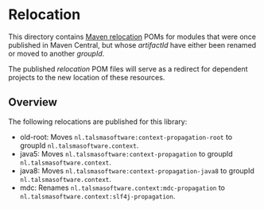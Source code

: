 # Relocation

This directory contains [Maven relocation](https://maven.apache.org/guides/mini/guide-relocation.html) POMs
for modules that were once published in Maven Central, 
but whose _artifactId_ have either been renamed or moved to another _groupId_.

The published _relocation_ POM files will serve as a redirect for dependent
projects to the new location of these resources.

## Overview

The following relocations are published for this library:
- old-root: Moves `nl.talsmasoftware:context-propagation-root` to groupId `nl.talsmasoftware.context`.
- java5: Moves `nl.talsmasoftware:context-propagation` to groupId `nl.talsmasoftware.context`.
- java8: Moves `nl.talsmasoftware:context-propagation-java8` to groupId `nl.talsmasoftware.context`.
- mdc: Renames `nl.talsmasoftware.context:mdc-propagation` to `nl.talsmasoftware.context:slf4j-propagation`.
